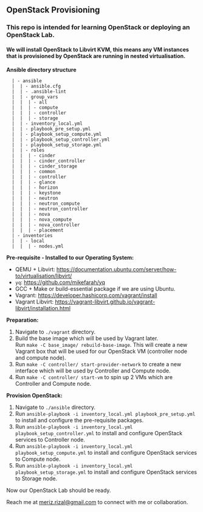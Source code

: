 ## OpenStack Provisioning

### This repo is intended for learning OpenStack or deploying an OpenStack Lab.
#### We will install OpenStack to Libvirt KVM, this means any VM instances that is provisioned by OpenStack are running in nested virtualisation.

**Ansible directory structure**
```
  | - ansible
  |  | - ansible.cfg
  |  | - .ansible-lint
  |  | - group_vars
  |  |  | - all
  |  |  | - compute
  |  |  | - controller
  |  |  | - storage
  |  | - inventory_local.yml
  |  | - playbook_pre_setup.yml
  |  | - playbook_setup_compute.yml
  |  | - playbook_setup_controller.yml
  |  | - playbook_setup_storage.yml
  |  | - roles
  |  |  | - cinder
  |  |  | - cinder_controller
  |  |  | - cinder_storage
  |  |  | - common
  |  |  | - controller
  |  |  | - glance
  |  |  | - horizon
  |  |  | - keystone
  |  |  | - neutron
  |  |  | - neutron_compute
  |  |  | - neutron_controller
  |  |  | - nova
  |  |  | - nova_compute
  |  |  | - nova_controller
  |  |  | - placement
  | - inventories
  |  | - local
  |  |  | - nodes.yml
```

**Pre-requisite - Installed to our Operating System:**
- QEMU + Libvirt: https://documentation.ubuntu.com/server/how-to/virtualisation/libvirt/
- `yq`: https://github.com/mikefarah/yq
- GCC + Make or build-essential package if we are using Ubuntu.
- Vagrant: https://developer.hashicorp.com/vagrant/install
- Vagrant Libvirt: https://vagrant-libvirt.github.io/vagrant-libvirt/installation.html


**Preparation:**
1. Navigate to `./vagrant` directory.
2. Build the base image which will be used by Vagrant later.<br>
Run `make -C base_image/ rebuild-base-image`. This will create a new Vagrant box that will be used for our OpenStack VM (controller node and compute node).
3. Run `make -C controller/ start-provider-network` to create a new interface which will be used by Controller and Compute node.
4. Run `make -C controller/ start-vm` to spin up 2 VMs which are Controller and Compute node.

**Provision OpenStack:**
1. Navigate to `./ansible` directory.
2. Run `ansible-playbook -i inventory_local.yml playbook_pre_setup.yml` to install and configure the pre-requisite packages.
3. Run `ansible-playbook -i inventory_local.yml playbook_setup_controller.yml` to install and configure OpenStack services to Controller node.
4. Run `ansible-playbook -i inventory_local.yml playbook_setup_compute.yml` to install and configure OpenStack services to Compute node.
5. Run `ansible-playbook -i inventory_local.yml playbook_setup_storage.yml` to install and configure OpenStack services to Storage node.

Now our OpenStack Lab should be ready.

Reach me at meriz.rizal@gmail.com to connect with me or collaboration.